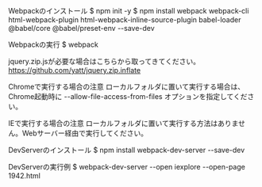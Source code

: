 Webpackのインストール
$ npm init -y
$ npm install webpack webpack-cli html-webpack-plugin html-webpack-inline-source-plugin babel-loader @babel/core @babel/preset-env --save-dev

Webpackの実行
$ webpack

jquery.zip.jsが必要な場合はこちらから取ってきてください。
https://github.com/yatt/jquery.zip.inflate

Chromeで実行する場合の注意
ローカルフォルダに置いて実行する場合は、Chrome起動時に --allow-file-access-from-files オプションを指定してください。

IEで実行する場合の注意
ローカルフォルダに置いて実行する方法はありません。Webサーバー経由で実行してください。

DevServerのインストール
$ npm install webpack-dev-server --save-dev

DevServerの実行例
$ webpack-dev-server --open iexplore --open-page 1942.html
